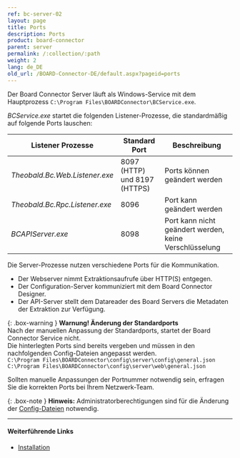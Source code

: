 ```yaml
---
ref: bc-server-02
layout: page
title: Ports
description: Ports
product: board-connector
parent: server
permalink: /:collection/:path
weight: 2
lang: de_DE
old_url: /BOARD-Connector-DE/default.aspx?pageid=ports
---
```

Der Board Connector Server läuft als Windows-Service mit dem Hauptprozess `C:\Program Files\BOARDConnector\BCService.exe`. 

*BCService.exe* startet die folgenden Listener-Prozesse, die standardmäßig auf folgende Ports lauschen:

Listener Prozesse| Standard Port | Beschreibung
------------ | ------------- | -------------
*Theobald.Bc.Web.Listener.exe* | 8097 (HTTP) und 8197 (HTTPS) | Ports können geändert werden
*Theobald.Bc.Rpc.Listener.exe* | 8096 | Port kann geändert werden
*BCAPIServer.exe* | 8098 | Port kann nicht geändert werden, keine Verschlüsselung

Die Server-Prozesse nutzen verschiedene Ports für die Kommunikation. 
- Der Webserver nimmt Extraktionsaufrufe über HTTP(S) entgegen. 
- Der Configuration-Server kommuniziert mit dem Board Connector Designer.
- Der API-Server stellt dem Datareader des Board Servers die Metadaten der Extraktion zur Verfügung.

{: .box-warning }
**Warnung! Änderung der Standardports**<br>
Nach der manuellen Anpassung der Standardports, startet der Board Connector Service nicht.<br>
Die hinterlegten Ports sind bereits vergeben und müssen in den nachfolgenden Config-Dateien angepasst werden.<br>
`C:\Program Files\BOARDConnector\config\server\config\general.json`<br>
`C:\Program Files\BOARDConnector\config\server\web\general.json`

Sollten manuelle Anpassungen der Portnummer notwendig sein, erfragen Sie die korrekten Ports bei Ihrem Netzwerk-Team.

{: .box-note }
**Hinweis:** Administratorberechtigungen sind für die Änderung der [Config-Dateien](../einfuehrung/installation-und-update#dateien-des-programmverzeichnisses) notwendig.

*****
#### Weiterführende Links
 - [Installation](../einfuehrung/installation-und-update)

